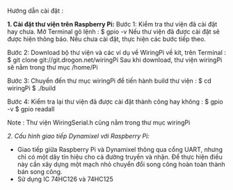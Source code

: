 Hướng dẫn cài đặt :

**1. Cài đặt thư viện trên Raspberry Pi:**
Bước 1: Kiểm tra thư viện đã cài đặt hay chưa. Mở Terminal gõ lệnh :
	$ gpio -v
Nếu thư viện đã được cài đặt sẽ được hiện thông báo. Nếu chưa cài đặt, thực hiện các bước tiếp theo.

Bước 2: Download bộ thư viện và các ví dụ về WiringPi về kit, trên Terminal :
	$ git clone git://git.drogon.net/wiringPi
Sau khi download, thư viện wiringPi sẽ nằm trong thư mục /home/Pi

Bước 3: Chuyển đến thư mục wiringPi để tiến hành build thư viện :
	$ cd wiringPi
	$ ./build

Bước 4: Kiểm tra lại thư viện đã được cài đặt thành công hay không :
	$ gpio -v
	$ gpio readall

Note : Thư viện WiringSerial.h cũng nằm trong thư mục wiringPi

*2. Cấu hình giao tiếp Dynamixel với Raspberry Pi:*
- Giao tiếp giữa Raspberry Pi và Dynamixel thông qua cổng UART, nhưng chỉ có một dây tín hiệu cho cả đường truyền và nhận.
Để thực hiện điều này cần xây dựng một mạch nhỏ chuyển đổi song công hoàn toàn thành bán song công.
- Sử dụng IC 74HC126 và 74HC125
